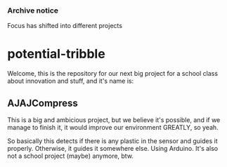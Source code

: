 ### Archive notice
Focus has shifted into different projects
# potential-tribble
Welcome, this is the repository for our next big project for a school class about innovation and stuff, and it's name is:
## AJAJCompress
This is a big and ambicious project, but we believe it's possible, and if we manage to finish it, it would improve our environment GREATLY, so yeah.

So basically this detects if there is any plastic in the sensor and guides it properly. Otherwise, it guides it somewhere else.
Using Arduino.
It's also not a school project (maybe) anymore, btw.
